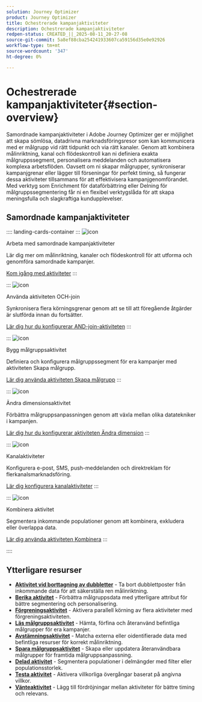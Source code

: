 ```yaml
---
solution: Journey Optimizer
product: Journey Optimizer
title: Ochestrerade kampanjaktiviteter
description: Ochestrerade kampanjaktiviteter
redpen-status: CREATED_||_2025-08-11_20-27-08
source-git-commit: 5a8ef88cba254241933607ca59156d35e0e92926
workflow-type: tm+mt
source-wordcount: '347'
ht-degree: 0%

---
```



# Ochestrerade kampanjaktiviteter{#section-overview}

Samordnade kampanjaktiviteter i Adobe Journey Optimizer ger er möjlighet att skapa sömlösa, datadrivna marknadsföringsresor som kan kommunicera med er målgrupp vid rätt tidpunkt och via rätt kanaler. Genom att kombinera målinriktning, kanal och flödeskontroll kan ni definiera exakta målgruppssegment, personalisera meddelanden och automatisera komplexa arbetsflöden. Oavsett om ni skapar målgrupper, synkroniserar kampanjgrenar eller lägger till förseningar för perfekt timing, så fungerar dessa aktiviteter tillsammans för att effektivisera kampanjgenomförandet. Med verktyg som Enrichment för dataförbättring eller Delning för målgruppssegmentering får ni en flexibel verktygslåda för att skapa meningsfulla och slagkraftiga kundupplevelser.

## Samordnade kampanjaktiviteter

:::: landing-cards-container
:::
![icon](https://cdn.experienceleague.adobe.com/icons/book.svg?lang=sv-SE)

Arbeta med samordnade kampanjaktiviteter

Lär dig mer om målinriktning, kanaler och flödeskontroll för att utforma och genomföra samordnade kampanjer.

[Kom igång med aktiviteter](../using/orchestrated/activities/about-activities.md)
:::

:::
![icon](https://cdn.experienceleague.adobe.com/icons/code-branch.svg?lang=sv-SE)

Använda aktiviteten OCH-join

Synkronisera flera körningsgrenar genom att se till att föregående åtgärder är slutförda innan du fortsätter.

[Lär dig hur du konfigurerar AND-join-aktiviteten](../using/orchestrated/activities/and-join.md)
:::

:::
![icon](https://cdn.experienceleague.adobe.com/icons/bullseye.svg?lang=sv-SE)

Bygg målgruppsaktivitet

Definiera och konfigurera målgruppssegment för era kampanjer med aktiviteten Skapa målgrupp.

[Lär dig använda aktiviteten Skapa målgrupp](../using/orchestrated/activities/build-audience.md)
:::

:::
![icon](https://cdn.experienceleague.adobe.com/icons/gear.svg?lang=sv-SE)

Ändra dimensionsaktivitet

Förbättra målgruppsanpassningen genom att växla mellan olika datatekniker i kampanjen.

[Lär dig hur du konfigurerar aktiviteten Ändra dimension](../using/orchestrated/activities/change-dimension.md)
:::

:::
![icon](https://cdn.experienceleague.adobe.com/icons/list-check.svg?lang=sv-SE)

Kanalaktiviteter

Konfigurera e-post, SMS, push-meddelanden och direktreklam för flerkanalsmarknadsföring.

[Lär dig konfigurera kanalaktiviteter](../using/orchestrated/activities/channels.md)
:::

:::
![icon](https://cdn.experienceleague.adobe.com/icons/puzzle-piece.svg?lang=sv-SE)

Kombinera aktivitet

Segmentera inkommande populationer genom att kombinera, exkludera eller överlappa data.

[Lär dig använda aktiviteten Kombinera](../using/orchestrated/activities/combine.md)
:::

::::


## Ytterligare resurser

- **[Aktivitet vid borttagning av dubbletter](../using/orchestrated/activities/deduplication.md)** - Ta bort dubblettposter från inkommande data för att säkerställa ren målinriktning.
- **[Berika aktivitet](../using/orchestrated/activities/enrichment.md)** - Förbättra målgruppsdata med ytterligare attribut för bättre segmentering och personalisering.
- **[Förgreningsaktivitet](../using/orchestrated/activities/fork.md)** - Aktivera parallell körning av flera aktiviteter med förgreningsaktiviteten.
- **[Läs målgruppsaktivitet](../using/orchestrated/activities/read-audience.md)** - Hämta, förfina och återanvänd befintliga målgrupper för era kampanjer.
- **[Avstämningsaktivitet](../using/orchestrated/activities/reconciliation.md)** - Matcha externa eller oidentifierade data med befintliga resurser för korrekt målinriktning.
- **[Spara målgruppsaktivitet](../using/orchestrated/activities/save-audience.md)** - Skapa eller uppdatera återanvändbara målgrupper för framtida målgruppsanpassning.
- **[Delad aktivitet](../using/orchestrated/activities/split.md)** - Segmentera populationer i delmängder med filter eller populationsstorlek.
- **[Testa aktivitet](../using/orchestrated/activities/test.md)** - Aktivera villkorliga övergångar baserat på angivna villkor.
- **[Vänteaktivitet](../using/orchestrated/activities/wait.md)** - Lägg till fördröjningar mellan aktiviteter för bättre timing och relevans.
